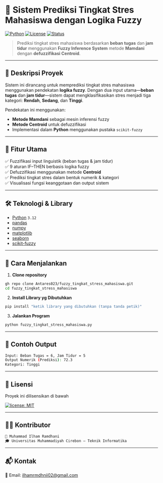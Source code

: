 # 🧠 Sistem Prediksi Tingkat Stres Mahasiswa dengan Logika Fuzzy

[![Python](https://img.shields.io/badge/Python-3.12-blue?logo=python)](https://www.python.org/)
[![License](https://img.shields.io/badge/license-MIT-green)](#)
[![Status](https://img.shields.io/badge/status-Finished-brightgreen)](#)

> Prediksi tingkat stres mahasiswa berdasarkan **beban tugas** dan **jam tidur** menggunakan **Fuzzy Inference System** metode **Mamdani** dengan **defuzzifikasi Centroid**.

---

## 📂 Deskripsi Proyek

Sistem ini dirancang untuk memprediksi tingkat stres mahasiswa menggunakan pendekatan **logika fuzzy**. Dengan dua input utama—**beban tugas** dan **jam tidur**—sistem dapat mengklasifikasikan stres menjadi tiga kategori: **Rendah**, **Sedang**, dan **Tinggi**.

Pendekatan ini menggunakan:
- **Metode Mamdani** sebagai mesin inferensi fuzzy
- **Metode Centroid** untuk defuzzifikasi
- Implementasi dalam **Python** menggunakan pustaka `scikit-fuzzy`

---

## 📌 Fitur Utama

✅ Fuzzifikasi input linguistik (beban tugas & jam tidur)  
✅ 9 aturan IF–THEN berbasis logika fuzzy  
✅ Defuzzifikasi menggunakan metode **Centroid**  
✅ Prediksi tingkat stres dalam bentuk numerik & kategori  
✅ Visualisasi fungsi keanggotaan dan output sistem

---

## 🛠️ Teknologi & Library

- [Python](https://www.python.org/) `3.12`
- [pandas](https://pandas.pydata.org/)
- [numpy](https://numpy.org/)
- [matplotlib](https://matplotlib.org/)
- [seaborn](https://seaborn.pydata.org/)
- [scikit-fuzzy](https://pythonhosted.org/scikit-fuzzy/)

---

## 🚀 Cara Menjalankan

1. **Clone repository**
```bash
gh repo clone Antares023/fuzzy_tingkat_stress_mahasiswa.git
cd fuzzy_tingkat_stress_mahasiswa
```

2. **Install Library yg Dibutuhkan**
```bash
pip install "ketik library yang dibutuhkan (tanpa tanda petik)"
```

3. **Jalankan Program**
```bash
python fuzzy_tingkat_stress_mahasiswa.py
```

---

## 🧪 Contoh Output

```bash
Input: Beban Tugas = 6, Jam Tidur = 5
Output Numerik (Prediksi): 72.3
Kategori: Tinggi
```

---

## 📄 Lisensi

Proyek ini dilisensikan di bawah 

[![license: MIT](https://img.shields.io/badge/license-MIT-green.svg)](https://opensource.org/licenses/MIT)

---

## 👨‍💻 Kontributor

```bash
🧑 Muhammad Ilham Ramdhani
🎓 Universitas Muhammadiyah Cirebon – Teknik Informatika
```

---

## 📬 Kontak

📧 Email: ilhamrmdhnii02@gmail.com
